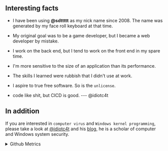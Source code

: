 ## Interesting facts

* I have been using **@sdttttt** as my nick name since 2008.
The name was generated by my face roll keyboard at that time.

* My original goal was to be a game developer, but I became a web developer by mistake.

* I work on the back end, but I tend to work on the front end in my spare time.

* I'm more sensitive to the size of an application than its performance.

* The skills I learned were rubbish that I didn't use at work. 

* I aspire to true free software. So is the `unlicense`.

* code like shit, but CICD is good. --- @idiotc4t

## In addition

If you are interested in `computer virus` and `Windows kernel programming`, please take a look at [@idiotc4t](https://github.com/idiotc4t) and his [blog](https://idiotc4t.gitbook.io/), he is a scholar of computer and Windows system security.


<details>
  
<summary>Github Metrics</summary>

![Metrics](/github-metrics.svg)

</details>

